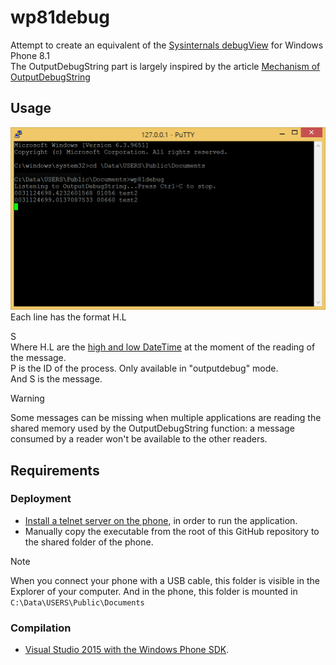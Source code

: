 # wp81debug

Attempt to create an equivalent of  the [Sysinternals debugView](https://learn.microsoft.com/en-us/sysinternals/downloads/debugview) for Windows Phone 8.1  
The OutputDebugString part is largely inspired by the article [Mechanism of OutputDebugString](https://www.codeproject.com/Articles/23776/Mechanism-of-OutputDebugString)  

## Usage

![usage](Capture01.PNG)
Each line has the format H.L <P> S  
Where H.L are the [high and low DateTime](https://learn.microsoft.com/en-us/windows/win32/api/minwinbase/ns-minwinbase-filetime) at the moment of the reading of the message.  
P is the ID of the process. Only available in "outputdebug" mode.   
And S is the message.

> [!WARNING]
> Some messages can be missing when multiple applications are reading the shared memory used by the OutputDebugString function: a message consumed by a reader won't be available to the other readers.  

## Requirements

### Deployment

- [Install a telnet server on the phone](https://github.com/fredericGette/wp81documentation/tree/main/telnetOverUsb#readme), in order to run the application.  
- Manually copy the executable from the root of this GitHub repository to the shared folder of the phone.
> [!NOTE]
> When you connect your phone with a USB cable, this folder is visible in the Explorer of your computer. And in the phone, this folder is mounted in `C:\Data\USERS\Public\Documents`  

### Compilation

- [Visual Studio 2015 with the Windows Phone SDK](https://github.com/fredericGette/wp81documentation/blob/main/ConsoleApplicationBuilding/README.md).  
